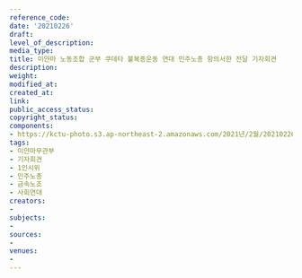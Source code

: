 ```yaml
---
reference_code: 
date: '20210226'
draft: 
level_of_description: 
media_type: 
title: 미얀마 노동조합 군부 쿠데타 불복종운동 연대 민주노총 항의서한 전달 기자회견
description: 
weight: 
modified_at: 
created_at: 
link: 
public_access_status: 
copyright_status: 
components:
- https://kctu-photo.s3.ap-northeast-2.amazonaws.com/2021년/2월/20210226-미얀마+노동조합+군부+쿠데타+불복종운동+연대+민주노총+항의서한+전달+기자회견_미얀마무관부_기자회견_1인시위_민주노총_금속노조_사회연대/_1DX2201.jpg
tags:
- 미얀마무관부
- 기자회견
- 1인시위
- 민주노총
- 금속노조
- 사회연대
creators:
- 
subjects:
- 
sources:
- 
venues:
- 
---
```

